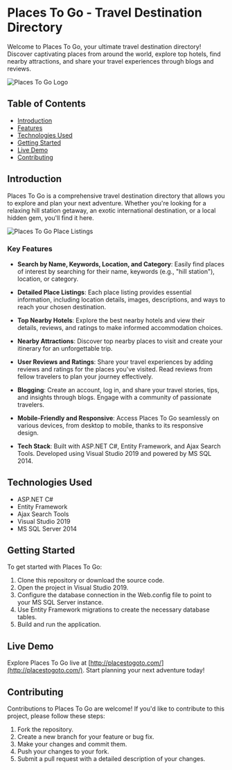 ﻿# Places To Go - Travel Destination Directory

Welcome to Places To Go, your ultimate travel destination directory! Discover captivating places from around the world, explore top hotels, find nearby attractions, and share your travel experiences through blogs and reviews.

![Places To Go Logo](http://placestogoto.com/assets/Images/Logo/Places%20To%20Go%20Logo.jpg)

## Table of Contents
- [Introduction](#introduction)
- [Features](#features)
- [Technologies Used](#technologies-used)
- [Getting Started](#getting-started)
- [Live Demo](#live-demo)
- [Contributing](#contributing)

## Introduction

Places To Go is a comprehensive travel destination directory that allows you to explore and plan your next adventure. Whether you're looking for a relaxing hill station getaway, an exotic international destination, or a local hidden gem, you'll find it here.

![Places To Go Place Listings](https://coderom.databoltahai.in/Content/projectAssets/Images/Projects/b_2.png)

### Key Features

- **Search by Name, Keywords, Location, and Category**: Easily find places of interest by searching for their name, keywords (e.g., "hill station"), location, or category.

- **Detailed Place Listings**: Each place listing provides essential information, including location details, images, descriptions, and ways to reach your chosen destination.

- **Top Nearby Hotels**: Explore the best nearby hotels and view their details, reviews, and ratings to make informed accommodation choices.

- **Nearby Attractions**: Discover top nearby places to visit and create your itinerary for an unforgettable trip.

- **User Reviews and Ratings**: Share your travel experiences by adding reviews and ratings for the places you've visited. Read reviews from fellow travelers to plan your journey effectively.

- **Blogging**: Create an account, log in, and share your travel stories, tips, and insights through blogs. Engage with a community of passionate travelers.

- **Mobile-Friendly and Responsive**: Access Places To Go seamlessly on various devices, from desktop to mobile, thanks to its responsive design.

- **Tech Stack**: Built with ASP.NET C#, Entity Framework, and Ajax Search Tools. Developed using Visual Studio 2019 and powered by MS SQL 2014.

## Technologies Used

- ASP.NET C#
- Entity Framework
- Ajax Search Tools
- Visual Studio 2019
- MS SQL Server 2014

## Getting Started

To get started with Places To Go:

1. Clone this repository or download the source code.
2. Open the project in Visual Studio 2019.
3. Configure the database connection in the Web.config file to point to your MS SQL Server instance.
4. Use Entity Framework migrations to create the necessary database tables.
5. Build and run the application.

## Live Demo

Explore Places To Go live at [http://placestogoto.com/](http://placestogoto.com/). Start planning your next adventure today!

## Contributing

Contributions to Places To Go are welcome! If you'd like to contribute to this project, please follow these steps:

1. Fork the repository.
2. Create a new branch for your feature or bug fix.
3. Make your changes and commit them.
4. Push your changes to your fork.
5. Submit a pull request with a detailed description of your changes.
